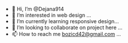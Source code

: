 - 👋 Hi, I’m @Dejana914
- 👀 I’m interested in web design ...
- 🌱 I’m currently learning responsive design...
- 💞️ I’m looking to collaborate on project here ...
- 📫 How to reach me bozicd42@gmail.com ...

<!---
Dejana914/Dejana914 is a ✨ special ✨ repository because its `README.md` (this file) appears on your GitHub profile.
You can click the Preview link to take a look at your changes.
--->
